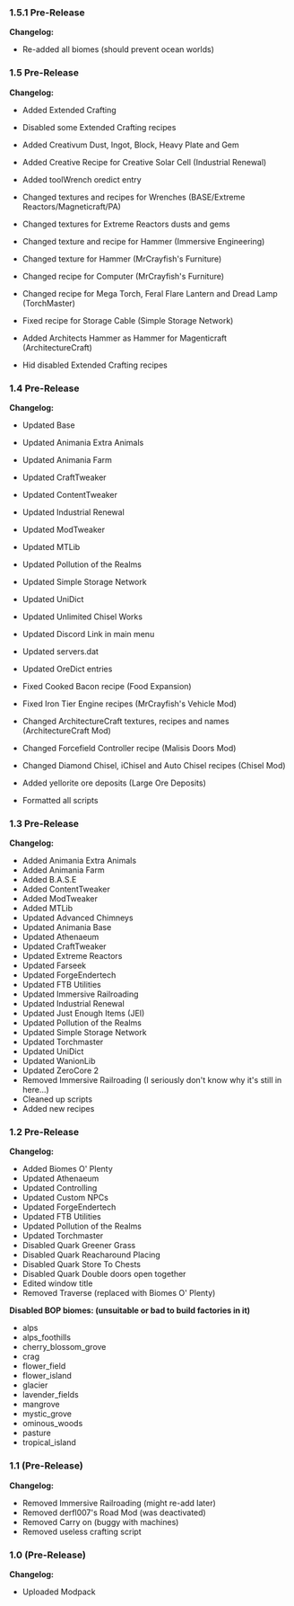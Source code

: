 ### 1.5.1 Pre-Release

**Changelog:**
  - Re-added all biomes (should prevent ocean worlds)


### 1.5 Pre-Release

**Changelog:**
  - Added Extended Crafting
  
  - Disabled some Extended Crafting recipes
  - Added Creativum Dust, Ingot, Block, Heavy Plate and Gem
  - Added Creative Recipe for Creative Solar Cell (Industrial Renewal)
  - Added toolWrench oredict entry
  - Changed textures and recipes for Wrenches (BASE/Extreme Reactors/Magneticraft/PA)
  - Changed textures for Extreme Reactors dusts and gems
  - Changed texture and recipe for Hammer (Immersive Engineering)
  - Changed texture for Hammer (MrCrayfish's Furniture)
  - Changed recipe for Computer (MrCrayfish's Furniture)
  - Changed recipe for Mega Torch, Feral Flare Lantern and Dread Lamp (TorchMaster)
  - Fixed recipe for Storage Cable (Simple Storage Network)
  - Added Architects Hammer as Hammer for Magenticraft (ArchitectureCraft)
  - Hid disabled Extended Crafting recipes


### 1.4 Pre-Release

**Changelog:**
  - Updated Base
  - Updated Animania Extra Animals
  - Updated Animania Farm
  - Updated CraftTweaker
  - Updated ContentTweaker
  - Updated Industrial Renewal
  - Updated ModTweaker
  - Updated MTLib
  - Updated Pollution of the Realms
  - Updated Simple Storage Network
  - Updated UniDict
  - Updated Unlimited Chisel Works

  - Updated Discord Link in main menu
  - Updated servers.dat
  - Updated OreDict entries
  - Fixed Cooked Bacon recipe (Food Expansion)
  - Fixed Iron Tier Engine recipes (MrCrayfish's Vehicle Mod)
  - Changed ArchitectureCraft textures, recipes and names (ArchitectureCraft Mod)
  - Changed Forcefield Controller recipe (Malisis Doors Mod)
  - Changed Diamond Chisel, iChisel and Auto Chisel recipes (Chisel Mod)
  - Added yellorite ore deposits (Large Ore Deposits)
  - Formatted all scripts


### 1.3 Pre-Release

**Changelog:**
  - Added Animania Extra Animals
  - Added Animania Farm
  - Added B.A.S.E
  - Added ContentTweaker
  - Added ModTweaker
  - Added MTLib
  - Updated Advanced Chimneys
  - Updated Animania Base
  - Updated Athenaeum
  - Updated CraftTweaker
  - Updated Extreme Reactors
  - Updated Farseek
  - Updated ForgeEndertech
  - Updated FTB Utilities
  - Updated Immersive Railroading
  - Updated Industrial Renewal
  - Updated Just Enough Items (JEI)
  - Updated Pollution of the Realms
  - Updated Simple Storage Network
  - Updated Torchmaster
  - Updated UniDict
  - Updated WanionLib
  - Updated ZeroCore 2
  - Removed Immersive Railroading (I seriously don't know why it's still in here...)
  - Cleaned up scripts
  - Added new recipes


### 1.2 Pre-Release

**Changelog:**
  - Added Biomes O' Plenty
  - Updated Athenaeum
  - Updated Controlling
  - Updated Custom NPCs
  - Updated ForgeEndertech
  - Updated FTB Utilities
  - Updated Pollution of the Realms
  - Updated Torchmaster
  - Disabled Quark Greener Grass
  - Disabled Quark Reacharound Placing
  - Disabled Quark Store To Chests
  - Disabled Quark Double doors open together
  - Edited window title
  - Removed Traverse (replaced with Biomes O' Plenty)

**Disabled BOP biomes: (unsuitable or bad to build factories in it)**
  - alps
  - alps_foothills
  - cherry_blossom_grove
  - crag
  - flower_field
  - flower_island
  - glacier
  - lavender_fields
  - mangrove
  - mystic_grove
  - ominous_woods
  - pasture
  - tropical_island


### 1.1 (Pre-Release)

**Changelog:**
  - Removed Immersive Railroading (might re-add later)
  - Removed derfl007's Road Mod (was deactivated)
  - Removed Carry on (buggy with machines)
  - Removed useless crafting script


### 1.0 (Pre-Release)

**Changelog:**
  - Uploaded Modpack
